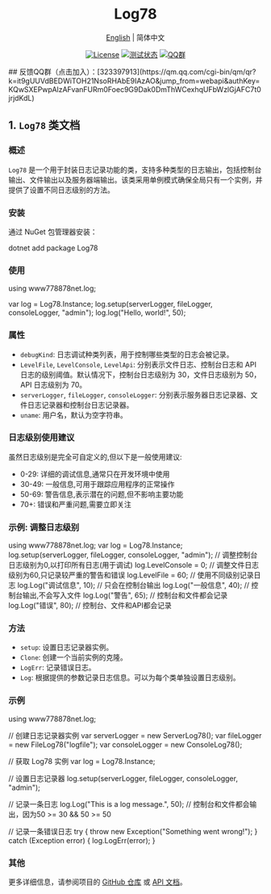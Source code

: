 
<h1 align="center">Log78</h1>
<div align="center">

[English](./README.md) | 简体中文


[![License](https://img.shields.io/badge/license-Apache%202-green.svg)](https://www.apache.org/licenses/LICENSE-2.0)
[![测试状态](https://github.com/www778878net/Log78/actions/workflows/BuildandTest.yml/badge.svg?branch=main)](https://github.com/www778878net/Log78/actions/workflows/BuildandTest.yml)
[![QQ群](https://img.shields.io/badge/QQ群-323397913-blue.svg?style=flat-square&color=12b7f5&logo=qq)](https://qm.qq.com/cgi-bin/qm/qr?k=it9gUUVdBEDWiTOH21NsoRHAbE9IAzAO&jump_from=webapi&authKey=KQwSXEPwpAlzAFvanFURm0Foec9G9Dak0DmThWCexhqUFbWzlGjAFC7t0jrjdKdL)
</div>
## 反馈QQ群（点击加入）：[323397913](https://qm.qq.com/cgi-bin/qm/qr?k=it9gUUVdBEDWiTOH21NsoRHAbE9IAzAO&jump_from=webapi&authKey=KQwSXEPwpAlzAFvanFURm0Foec9G9Dak0DmThWCexhqUFbWzlGjAFC7t0jrjdKdL)

## 1. `Log78` 类文档

### 概述

`Log78` 是一个用于封装日志记录功能的类，支持多种类型的日志输出，包括控制台输出、文件输出以及服务器端输出。该类采用单例模式确保全局只有一个实例，并提供了设置不同日志级别的方法。

### 安装

通过 NuGet 包管理器安装：

dotnet add package Log78

### 使用

using www778878net.log;

var log = Log78.Instance;
log.setup(serverLogger, fileLogger, consoleLogger, "admin");
log.log("Hello, world!", 50);

### 属性

- `debugKind`: 日志调试种类列表，用于控制哪些类型的日志会被记录。
- `LevelFile`, `LevelConsole`, `LevelApi`: 分别表示文件日志、控制台日志和 API 日志的级别阈值。默认情况下，控制台日志级别为 30，文件日志级别为 50，API 日志级别为 70。
- `serverLogger`, `fileLogger`, `consoleLogger`: 分别表示服务器日志记录器、文件日志记录器和控制台日志记录器。
- `uname`: 用户名，默认为空字符串。

### 日志级别使用建议

虽然日志级别是完全可自定义的,但以下是一般使用建议:
- 0-29: 详细的调试信息,通常只在开发环境中使用
- 30-49: 一般信息,可用于跟踪应用程序的正常操作
- 50-69: 警告信息,表示潜在的问题,但不影响主要功能
- 70+: 错误和严重问题,需要立即关注

### 示例: 调整日志级别

using www778878net.log;
var log = Log78.Instance;
log.setup(serverLogger, fileLogger, consoleLogger, "admin");
// 调整控制台日志级别为0,以打印所有日志(用于调试)
log.LevelConsole = 0;
// 调整文件日志级别为60,只记录较严重的警告和错误
log.LevelFile = 60;
// 使用不同级别记录日志
log.Log("调试信息", 10); // 只会在控制台输出
log.Log("一般信息", 40); // 控制台输出,不会写入文件
log.Log("警告", 65); // 控制台和文件都会记录
log.Log("错误", 80); // 控制台、文件和API都会记录

### 方法

- `setup`: 设置日志记录器实例。
- `Clone`: 创建一个当前实例的克隆。
- `LogErr`: 记录错误日志。
- `Log`: 根据提供的参数记录日志信息。可以为每个类单独设置日志级别。

### 示例

using www778878net.log;

// 创建日志记录器实例
var serverLogger = new ServerLog78();
var fileLogger = new FileLog78("logfile");
var consoleLogger = new ConsoleLog78();

// 获取 Log78 实例
var log = Log78.Instance;

// 设置日志记录器
log.setup(serverLogger, fileLogger, consoleLogger, "admin");

// 记录一条日志
log.Log("This is a log message.", 50); // 控制台和文件都会输出，因为50 >= 30 && 50 >= 50

// 记录一条错误日志
try
{
    throw new Exception("Something went wrong!");
}
catch (Exception error)
{
    log.LogErr(error);
}

### 其他

更多详细信息，请参阅项目的 [GitHub 仓库](https://github.com/www778878net/Log78) 或 [API 文档](http://www.778878.net/docs/#/Log78/)。
